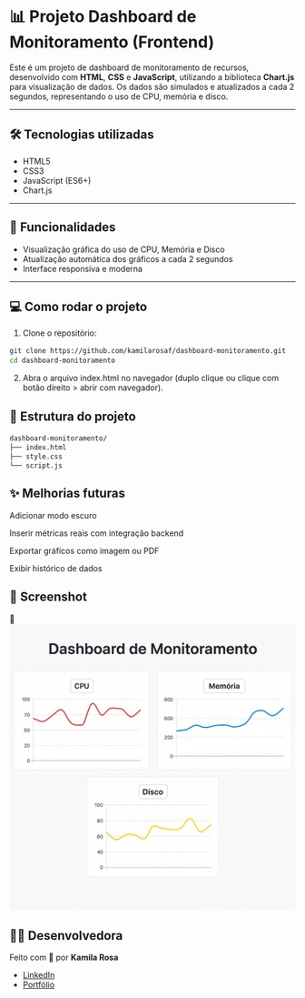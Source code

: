 # 📊 Projeto Dashboard de Monitoramento (Frontend)

Este é um projeto de dashboard de monitoramento de recursos, desenvolvido com **HTML**, **CSS** e **JavaScript**, utilizando a biblioteca **Chart.js** para visualização de dados. Os dados são simulados e atualizados a cada 2 segundos, representando o uso de CPU, memória e disco.

---

## 🛠 Tecnologias utilizadas

- HTML5
- CSS3
- JavaScript (ES6+)
- Chart.js

---

## 📌 Funcionalidades

- Visualização gráfica do uso de CPU, Memória e Disco
- Atualização automática dos gráficos a cada 2 segundos
- Interface responsiva e moderna

---

## 💻 Como rodar o projeto

1. Clone o repositório:

```bash
git clone https://github.com/kamilarosaf/dashboard-monitoramento.git
cd dashboard-monitoramento
```
2. Abra o arquivo index.html no navegador (duplo clique ou clique com botão direito > abrir com navegador).

## 📂 Estrutura do projeto
```text
dashboard-monitoramento/
├── index.html
├── style.css
└── script.js
```


## ✨ Melhorias futuras
Adicionar modo escuro

Inserir métricas reais com integração backend

Exportar gráficos como imagem ou PDF

Exibir histórico de dados


## 📸 Screenshot

🔁 ![Screenshot do portfólio](./dashboard.png)


## 👩‍💻 Desenvolvedora

Feito com 💚 por **Kamila Rosa**

- [LinkedIn](https://www.linkedin.com/in/kamila-rosa-15a818309/)
- [Portfólio](https://kamilarosaf.github.io/meu-portfolio/)
